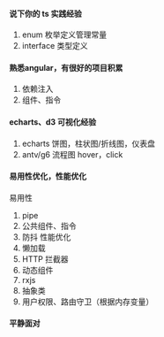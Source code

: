 
#### 说下你的 ts 实践经验

1. enum 枚举定义管理常量
2. interface 类型定义

#### 熟悉angular，有很好的项目积累

1. 依赖注入
2. 组件、指令

#### echarts、d3 可视化经验

1. echarts 饼图，柱状图/折线图，仪表盘
2. antv/g6 流程图 hover，click

#### 易用性优化，性能优化

易用性 

1. pipe
2. 公共组件、指令
3. 防抖
   性能优化
4. 懒加载
5. HTTP 拦截器
6. 动态组件
7. rxjs
8. 抽象类
9. 用户权限、路由守卫（根据内存变量）

#### 平静面对

